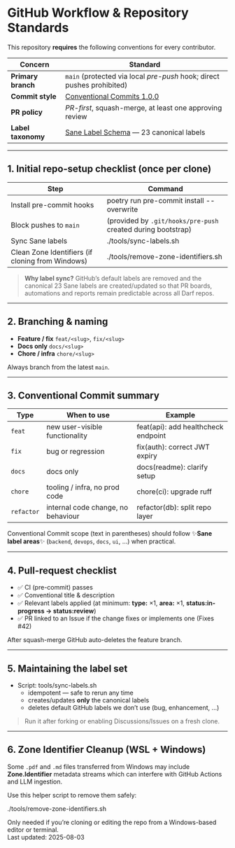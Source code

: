 # GitHub Workflow & Repository Standards

This repository **requires** the following conventions for every contributor.

| Concern | Standard |
|---------|----------|
| **Primary branch** | `main` (protected via local *pre-push* hook; direct pushes prohibited) |
| **Commit style**   | [Conventional Commits 1.0.0](https://www.conventionalcommits.org) |
| **PR policy**      | *PR-first*, squash-merge, at least one approving review |
| **Label taxonomy** | [Sane Label Schema](https://github.com/sane-labels/sane-labels) — 23 canonical labels |

---

## 1. Initial repo-setup checklist (once per clone)

| Step | Command |
|------|---------|
| Install pre-commit hooks | poetry run pre-commit install --overwrite |
| Block pushes to `main`   | (provided by `.git/hooks/pre-push` created during bootstrap) |
| Sync Sane labels         | ./tools/sync-labels.sh |
| Clean Zone Identifiers (if cloning from Windows) | ./tools/remove-zone-identifiers.sh |

> **Why label sync?**
> GitHub’s default labels are removed and the canonical 23 Sane labels are created/updated
> so that PR boards, automations and reports remain predictable across all Darf repos.

---

## 2. Branching & naming

* **Feature / fix**   `feat/<slug>`, `fix/<slug>`
* **Docs only**       `docs/<slug>`
* **Chore / infra**   `chore/<slug>`

Always branch from the latest `main`.

---

## 3. Conventional Commit summary

| Type | When to use | Example |
|------|-------------|---------|
| `feat`   | new user-visible functionality | feat(api): add healthcheck endpoint |
| `fix`    | bug or regression               | fix(auth): correct JWT expiry       |
| `docs`   | docs only                       | docs(readme): clarify setup         |
| `chore`  | tooling / infra, no prod code   | chore(ci): upgrade ruff             |
| `refactor` | internal code change, no behaviour | refactor(db): split repo layer |

Conventional Commit scope (text in parentheses) should follow ✨**Sane label areas**✨ (`backend`, `devops`, `docs`, `ui`, …) when practical.

---

## 4. Pull-request checklist

* ✅ CI (pre-commit) passes
* ✅ Conventional title & description
* ✅ Relevant labels applied (at minimum: **type:** ×1, **area:** ×1, **status:in-progress → status:review**)
* ✅ PR linked to an Issue if the change fixes or implements one (Fixes #42)

After squash-merge GitHub auto-deletes the feature branch.

---

## 5. Maintaining the label set

* Script: tools/sync-labels.sh
  * idempotent — safe to rerun any time
  * creates/updates **only** the canonical labels
  * deletes default GitHub labels we don’t use (bug, enhancement, …)

> Run it after forking or enabling Discussions/Issues on a fresh clone.

---

## 6. Zone Identifier Cleanup (WSL + Windows)

Some `.pdf` and `.md` files transferred from Windows may include **Zone.Identifier** metadata streams which can interfere with GitHub Actions and LLM ingestion.

Use this helper script to remove them safely:

./tools/remove-zone-identifiers.sh

Only needed if you’re cloning or editing the repo from a Windows-based editor or terminal.  
Last updated: 2025-08-03
